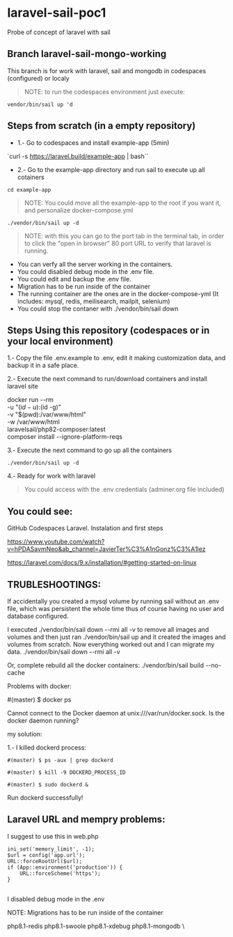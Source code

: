 # laravel-sail-poc1
Probe of concept of laravel with sail 

## Branch laravel-sail-mongo-working 

This branch is for work with laravel, sail and mongodb in codespaces (configured) or localy 

> NOTE: to run the codespaces environment just execute:

`vendor/bin/sail up 'd`


## Steps from scratch (in a empty repository)

* 1.- Go to codespaces and install example-app (5min)

`curl -s https://laravel.build/example-app | bash``

* 2.- Go to the example-app directory and run sail to execute up all cotainers

`cd example-app`

> NOTE: You could move all the example-app to the root if you want it, and personalize docker-compose.yml

`./vendor/bin/sail up -d`

> NOTE: with this you can go to the port tab in the terminal tab, in order to click the "open in browser" 80 port URL to verify that laravel is running.
* You can verfy all the server working in the containers.
* You could disabled debug mode in the .env file.
* You could edit and backup the .env file.
* Migration has to be run inside of the container
* The running container are the ones are in the docker-compose-yml (It includes: mysql, redis, meilisearch, mailpit, selenium)
* You could stop the contaner with ./vendor/bin/sail down


## Steps Using this repository (codespaces or in your local environment)

1.- Copy the file .env.example to .env, edit it making customization data, and backup it in a safe place.  

2.- Execute the next command to run/download containers and install laravel site

docker run --rm \
    -u "$(id -u):$(id -g)" \
    -v "$(pwd):/var/www/html" \
    -w /var/www/html \
    laravelsail/php82-composer:latest \
    composer install --ignore-platform-reqs


3.- Execute the next command to go up all the containers

`./vendor/bin/sail up -d`

4.- Ready for work with laravel

> You could access with the .env credentials (adminer.org file included)

## You could see:

GitHub Codespaces Laravel. Instalation and first steps

https://www.youtube.com/watch?v=hPDASavmNeo&ab_channel=JavierTer%C3%A1nGonz%C3%A1lez

https://laravel.com/docs/9.x/installation/#getting-started-on-linux

## TRUBLESHOOTINGS:

If accidentally you created a mysql volume by running sail without an .env file, which was persistent the whole time thus of course having no user and database configured.

I executed ./vendor/bin/sail down --rmi all -v to remove all images and volumes and then just ran ./vendor/bin/sail up and it created the images and volumes from scratch. 
Now everything worked out and I can migrate my data.
./vendor/bin/sail down --rmi all -v

Or, complete rebuild all the docker containers:
./vendor/bin/sail build --no-cache

Problems with docker:

#(master) $ docker ps

Cannot connect to the Docker daemon at unix:///var/run/docker.sock. Is the docker daemon running?

my solution:

1.- I killed dockerd process:

`#(master) $ ps -aux | grep dockerd`

`#(master) $ kill -9 DOCKERD_PROCESS_ID`

`#(master) $ sudo dockerd &`

Run dockerd successfully!

## Laravel URL and mempry problems:

I suggest to use this in web.php 


```
ini_set('memory_limit', -1);
$url = config('app.url');
URL::forceRootUrl($url);
if (App::environment('production')) {  
    URL::forceScheme('https');  
}
 ```

##

I disabled debug mode in the .env

NOTE: Migrations has to be run inside of the container
        
php8.1-redis php8.1-swoole php8.1-xdebug php8.1-mongodb \